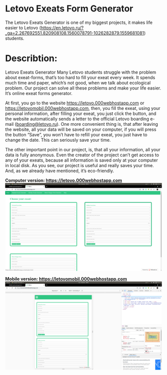 # Letovo Exeats Form Generator
The Letovo Exeats Generator is one of my biggest projects, it makes life easier to Letovo (https://en.letovo.ru/?_ga=2.267692551.820908108.1560078791-1026282879.1559681081) students.

# Describtion:

Letovo Exeats Generator
Many Letovo students struggle with the problem about exeat-forms, that’s too hard to fill your exeat every week. It spends much time and paper, which’s not good, when we talk about ecological problem. Our project can solve all these problems and make your life easier. It’s online exeat forms generator.

At first, you go to the website https://letovo.000webhostapp.com or https://letovomobil.000webhostapp.com, then, you fill the exeat, using your personal information, after filling your exeat, you just click the button, and the website automatically sends a letter to the official Letovo boarding e-mail (boarding@letovo.ru). One more convenient thing is, that after leaving the website, all your data will be saved on your computer, if you will press the button “Save”, you won’t have to refill your exeat, you just have to change the date. This can seriously save your time.

The other important point in our project, is, that all your information, all your data is fully anonymous. Even the creator of the project can’t get access to any of your exeats, because all information is saved only at your computer in local disk.
As you see, our project is useful and really saves your time. And, as we already have mentioned, it’s eco-friendly. 

__Computer version: https://letovo.000webhostapp.com__
![letovo](letovo/com.png)

__Mobile version: https://letovomobil.000webhostapp.com__
![letovo](letovo/mob.png)
